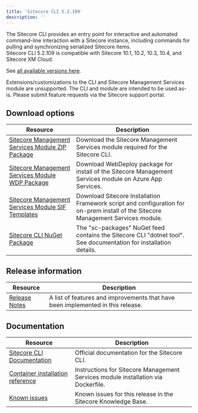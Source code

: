 ```yaml
---
title: 'Sitecore CLI 5.2.109'
description: ''
---
```


The Sitecore CLI provides an entry point for interactive and automated command-line interaction with a Sitecore instance, including commands for pulling and synchronizing serialized Sitecore items.\
Sitecore CLI 5.2.109 is compatible with Sitecore 10.1, 10.2, 10.3, 10.4, and Sitecore XM Cloud.

See [all available versions here](/downloads/Sitecore_CLI).

  <Alert variant='warning' mb={4}>
    <AlertIcon />
    Extensions/customizations to the CLI and Sitecore Management Services module are unsupported. The CLI and module are intended to be used as-is. Please submit feature requests via the Sitecore support portal.
  </Alert>

## Download options

| Resource                                                                                                                                                                                                  | Description                                                                                                                       |
| --------------------------------------------------------------------------------------------------------------------------------------------------------------------------------------------------------- | --------------------------------------------------------------------------------------------------------------------------------- |
| [Sitecore Management Services Module ZIP Package](https://scdp.blob.core.windows.net/downloads/Sitecore%20CLI/5x/Sitecore%20CLI%2052109/Secure/Sitecore%20ManagementServices%205.2.109.zip)               | Download the Sitecore Management Services module required for the Sitecore CLI.                                                   |
| [Sitecore Management Services Module WDP Package](https://scdp.blob.core.windows.net/downloads/Sitecore%20CLI/5x/Sitecore%20CLI%2052109/Secure/Sitecore.ManagementServices%205.2.109.scwdp.zip)           | Download WebDeploy package for install of the Sitecore Management Services module on Azure App Services.                          |
| [Sitecore Management Services Module SIF Templates](https://scdp.blob.core.windows.net/downloads/Sitecore%20CLI/5x/Sitecore%20CLI%2052109/Secure/Sitecore.ManagementServices.SIF.Templates%205.2.109.zip) | Download Sitecore Installation Framework script and configuration for on-prem install of the Sitecore Management Services module. |
| [Sitecore CLI NuGet Package](https://sitecore.myget.org/feed/sc-packages/package/nuget/Sitecore.Cli)                                                                                                      | The "sc-packages" NuGet feed contains the Sitecore CLI "dotnet tool". See documentation for installation details.                 |

## Release information

| Resource                                                                     | Description                                                                     |
| ---------------------------------------------------------------------------- | ------------------------------------------------------------------------------- |
| [Release Notes](/downloads/Sitecore_CLI/5x/Sitecore_CLI_52109/Release_Notes) | A list of features and improvements that have been implemented in this release. |

## Documentation

| Resource                                                                                                                                                   | Description                                                                       |
| ---------------------------------------------------------------------------------------------------------------------------------------------------------- | --------------------------------------------------------------------------------- |
| [Sitecore CLI Documentation](https://doc.sitecore.com/developers/103/developer-tools/en/sitecore-command-line-interface.html)                              | Official documentation for the Sitecore CLI.                                      |
| [Container installation reference](https://doc.sitecore.com/developers/102/developer-tools/en/sitecore-module-reference.html#sitecore-management-services) | Instructions for Sitecore Management Services module installation via Dockerfile. |
| [Known issues](https://kb.sitecore.net/articles/545609)                                                                                                    | Known issues for this release in the Sitecore Knowledge Base.                     |
